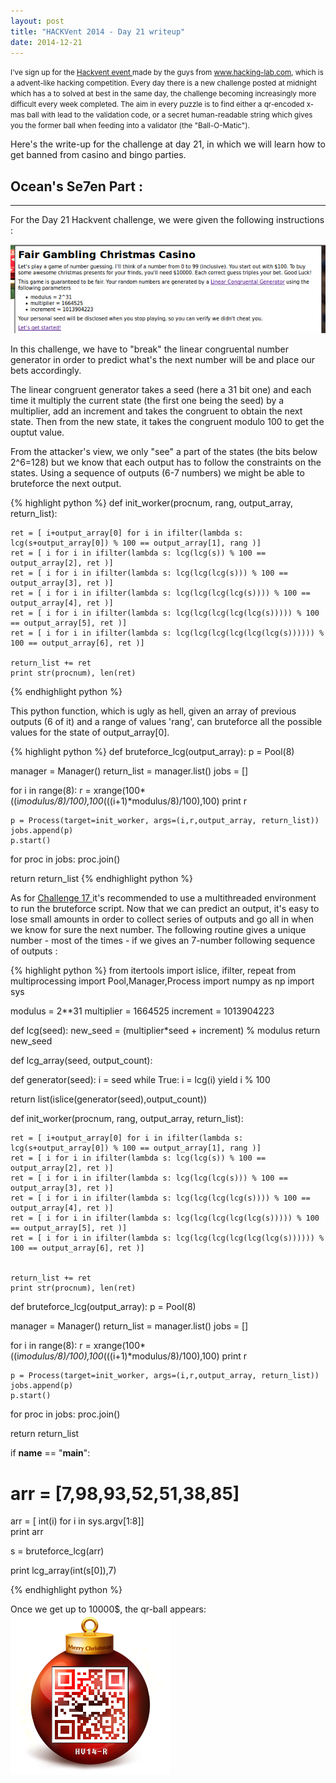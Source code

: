 ```yaml
---
layout: post
title: "HACKVent 2014 - Day 21 writeup"
date: 2014-12-21
---
```


<small>
I've sign up for the <a href = "hackvent.hacking-lab.com"> Hackvent event </a> made by the guys from <a href = "www.hacking-lab.com"> www.hacking-lab.com</a>, which is a advent-like hacking competition. Every day there is a new challenge posted at midnight which has a to solved at best in the same day, the challenge becoming increasingly more difficult every week completed. The aim in every puzzle is to find either a qr-encoded x-mas ball with lead to the validation code, or a secret human-readable string which gives you the former ball when feeding into a validator (the "Ball-O-Matic"). 
</small>

Here's the write-up for the challenge at day 21, in which we will learn how to get banned from casino and bingo parties.

<!--more-->

## Ocean's Se7en Part :

- - - - - - -


For the Day 21 Hackvent challenge, we were given the following instructions :

![Riddle from hackvent.hacking-lab.com for Day 21](/assets/hackvent/21/riddle.png)

In this challenge, we have to "break" the linear congruental number generator in order to predict what's the next number will be and place our bets accordingly. 

The linear congruent generator takes a seed (here a 31 bit one) and each time it multiply the current state (the first one being the seed) by a multiplier, add an increment and takes the congruent to obtain the next state. Then from the new state, it takes the congruent modulo 100 to get the ouptut value. 

From the attacker's view, we only "see" a part of the states (the bits below 2^6=128) but we know that each output has to follow the constraints on the states. Using a sequence of outputs (6-7 numbers) we might be able to bruteforce the next output.


{% highlight python %}
def init_worker(procnum, rang, output_array,  return_list):

    ret = [ i+output_array[0] for i in ifilter(lambda s: lcg(s+output_array[0]) % 100 == output_array[1], rang )]
    ret = [ i for i in ifilter(lambda s: lcg(lcg(s)) % 100 == output_array[2], ret )]
    ret = [ i for i in ifilter(lambda s: lcg(lcg(lcg(s))) % 100 == output_array[3], ret )]
    ret = [ i for i in ifilter(lambda s: lcg(lcg(lcg(lcg(s)))) % 100 == output_array[4], ret )]
    ret = [ i for i in ifilter(lambda s: lcg(lcg(lcg(lcg(lcg(s))))) % 100 == output_array[5], ret )]
    ret = [ i for i in ifilter(lambda s: lcg(lcg(lcg(lcg(lcg(lcg(s)))))) % 100 == output_array[6], ret )]

    return_list += ret
    print str(procnum), len(ret)
{% endhighlight python %}
  
This python function, which is ugly as hell, given an array of previous outputs (6 of it) and a range of values 'rang', can bruteforce all the possible values for the state of output_array[0].


{% highlight python %}
def bruteforce_lcg(output_array):
  p = Pool(8)
  

  manager = Manager()
  return_list = manager.list()
  jobs = []

  for i in range(8):
    r = xrange(100*((i*modulus/8)/100),100*(((i+1)*modulus/8)/100),100)
    print r

    p = Process(target=init_worker, args=(i,r,output_array, return_list))
    jobs.append(p)
    p.start()

  for proc in jobs:
    proc.join()


  return return_list
{% endhighlight python %}

As for <a href="/post/2014/12/17/HACKVent-2014-Day-17-writeup/"> Challenge 17 </a> it's recommended to use a multithreaded environment to run the bruteforce script. Now that we can predict an output, it's easy to lose small amounts in order to collect series of outputs and go all in when we know for sure the next number. The following routine gives a unique number - most of the times - if we gives an 7-number following sequence of outputs :


{% highlight python %}
from itertools import islice, ifilter, repeat
from multiprocessing import Pool,Manager,Process
import numpy as np
import sys

modulus = 2**31
multiplier = 1664525
increment = 1013904223

def lcg(seed):
  new_seed = (multiplier*seed + increment) % modulus
  return new_seed

def lcg_array(seed, output_count):

  def generator(seed):
    i = seed
    while True:
      i =  lcg(i)
      yield i % 100

  return list(islice(generator(seed),output_count))
  
def init_worker(procnum, rang, output_array,  return_list):
    
    ret = [ i+output_array[0] for i in ifilter(lambda s: lcg(s+output_array[0]) % 100 == output_array[1], rang )]
    ret = [ i for i in ifilter(lambda s: lcg(lcg(s)) % 100 == output_array[2], ret )]
    ret = [ i for i in ifilter(lambda s: lcg(lcg(lcg(s))) % 100 == output_array[3], ret )]
    ret = [ i for i in ifilter(lambda s: lcg(lcg(lcg(lcg(s)))) % 100 == output_array[4], ret )]
    ret = [ i for i in ifilter(lambda s: lcg(lcg(lcg(lcg(lcg(s))))) % 100 == output_array[5], ret )]
    ret = [ i for i in ifilter(lambda s: lcg(lcg(lcg(lcg(lcg(lcg(s)))))) % 100 == output_array[6], ret )]
    

    return_list += ret
    print str(procnum), len(ret)
    

def bruteforce_lcg(output_array):
  p = Pool(8)
  

  manager = Manager()
  return_list = manager.list()
  jobs = []

  for i in range(8):
    r = xrange(100*((i*modulus/8)/100),100*(((i+1)*modulus/8)/100),100)
    print r

    p = Process(target=init_worker, args=(i,r,output_array, return_list))
    jobs.append(p)
    p.start()

  for proc in jobs:
    proc.join()

  return return_list




if __name__ == "__main__":

  # arr = [7,98,93,52,51,38,85]
  arr = [ int(i) for i in sys.argv[1:8]]  
  print arr

  s = bruteforce_lcg(arr)

  print lcg_array(int(s[0]),7)

{% endhighlight python %}


Once we get up to 10000$, the qr-ball appears: 
![qr ball for rich people](/assets/hackvent/21/GFHosP0AU8qRxygypqFR.png)